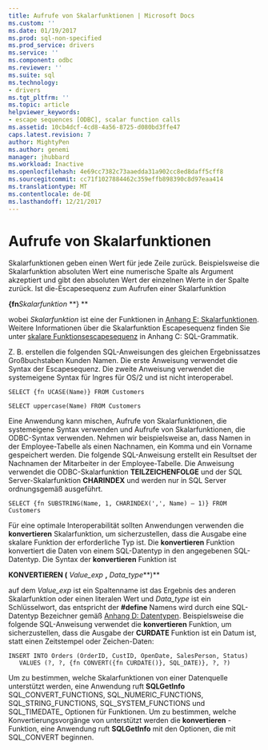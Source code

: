 ```yaml
---
title: Aufrufe von Skalarfunktionen | Microsoft Docs
ms.custom: ''
ms.date: 01/19/2017
ms.prod: sql-non-specified
ms.prod_service: drivers
ms.service: ''
ms.component: odbc
ms.reviewer: ''
ms.suite: sql
ms.technology:
- drivers
ms.tgt_pltfrm: ''
ms.topic: article
helpviewer_keywords:
- escape sequences [ODBC], scalar function calls
ms.assetid: 10cb4dcf-4cd8-4a56-8725-d080bd3ffe47
caps.latest.revision: 7
author: MightyPen
ms.author: genemi
manager: jhubbard
ms.workload: Inactive
ms.openlocfilehash: 4e69cc7382c73aaedda31a902cc8ed8daff5cff8
ms.sourcegitcommit: cc71f1027884462c359effb898390c8d97eaa414
ms.translationtype: MT
ms.contentlocale: de-DE
ms.lasthandoff: 12/21/2017
---
```

# <a name="scalar-function-calls"></a>Aufrufe von Skalarfunktionen
Skalarfunktionen geben einen Wert für jede Zeile zurück. Beispielsweise die Skalarfunktion absoluten Wert eine numerische Spalte als Argument akzeptiert und gibt den absoluten Wert der einzelnen Werte in der Spalte zurück. Ist die-Escapesequenz zum Aufrufen einer Skalarfunktion  
  
 **{fn***Skalarfunktion* **}  **  
  
 wobei *Skalarfunktion* ist eine der Funktionen in [Anhang E: Skalarfunktionen](../../../odbc/reference/appendixes/appendix-e-scalar-functions.md). Weitere Informationen über die Skalarfunktion Escapesequenz finden Sie unter [skalare Funktionsescapesequenz](../../../odbc/reference/appendixes/scalar-function-escape-sequence.md) in Anhang C: SQL-Grammatik.  
  
 Z. B. erstellen die folgenden SQL-Anweisungen des gleichen Ergebnissatzes Großbuchstaben Kunden Namen. Die erste Anweisung verwendet die Syntax der Escapesequenz. Die zweite Anweisung verwendet die systemeigene Syntax für Ingres für OS/2 und ist nicht interoperabel.  
  
```  
SELECT {fn UCASE(Name)} FROM Customers  
  
SELECT uppercase(Name) FROM Customers  
```  
  
 Eine Anwendung kann mischen, Aufrufe von Skalarfunktionen, die systemeigene Syntax verwenden und Aufrufe von Skalarfunktionen, die ODBC-Syntax verwenden. Nehmen wir beispielsweise an, dass Namen in der Employee-Tabelle als einen Nachnamen, ein Komma und ein Vorname gespeichert werden. Die folgende SQL-Anweisung erstellt ein Resultset der Nachnamen der Mitarbeiter in der Employee-Tabelle. Die Anweisung verwendet die ODBC-Skalarfunktion **TEILZEICHENFOLGE** und der SQL Server-Skalarfunktion **CHARINDEX** und werden nur in SQL Server ordnungsgemäß ausgeführt.  
  
```  
SELECT {fn SUBSTRING(Name, 1, CHARINDEX(',', Name) – 1)} FROM Customers  
```  
  
 Für eine optimale Interoperabilität sollten Anwendungen verwenden die **konvertieren** Skalarfunktion, um sicherzustellen, dass die Ausgabe eine skalare Funktion der erforderliche Typ ist. Die **konvertieren** Funktion konvertiert die Daten von einem SQL-Datentyp in den angegebenen SQL-Datentyp. Die Syntax der **konvertieren** Funktion ist  
  
 **KONVERTIEREN (** *Value_exp* **,** *Data_type***)**  
  
 auf dem *Value_exp* ist ein Spaltenname ist das Ergebnis des anderen Skalarfunktion oder einen literalen Wert und *Data_type* ist ein Schlüsselwort, das entspricht der **#define** Namens wird durch eine SQL-Datentyp Bezeichner gemäß [Anhang D: Datentypen](../../../odbc/reference/appendixes/appendix-d-data-types.md). Beispielsweise die folgende SQL-Anweisung verwendet die **konvertieren** Funktion, um sicherzustellen, dass die Ausgabe der **CURDATE** Funktion ist ein Datum ist, statt einen Zeitstempel oder Zeichen-Daten:  
  
```  
INSERT INTO Orders (OrderID, CustID, OpenDate, SalesPerson, Status)  
   VALUES (?, ?, {fn CONVERT({fn CURDATE()}, SQL_DATE)}, ?, ?)  
```  
  
 Um zu bestimmen, welche Skalarfunktionen von einer Datenquelle unterstützt werden, eine Anwendung ruft **SQLGetInfo** SQL_CONVERT_FUNCTIONS, SQL_NUMERIC_FUNCTIONS, SQL_STRING_FUNCTIONS, SQL_SYSTEM_FUNCTIONS und SQL_TIMEDATE_ Optionen für Funktionen. Um zu bestimmen, welche Konvertierungsvorgänge von unterstützt werden die **konvertieren** -Funktion, eine Anwendung ruft **SQLGetInfo** mit den Optionen, die mit SQL_CONVERT beginnen.
